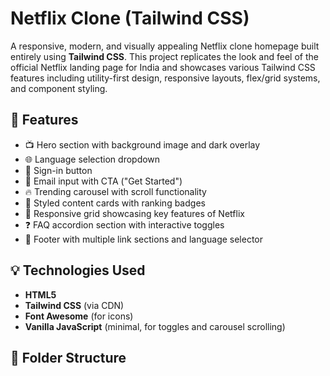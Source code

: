 # Netflix Clone (Tailwind CSS)

A responsive, modern, and visually appealing Netflix clone homepage built entirely using **Tailwind CSS**. This project replicates the look and feel of the official Netflix landing page for India and showcases various Tailwind CSS features including utility-first design, responsive layouts, flex/grid systems, and component styling.

## 🚀 Features

- 📺 Hero section with background image and dark overlay
- 🌐 Language selection dropdown
- 🔐 Sign-in button
- 📩 Email input with CTA ("Get Started")
- 🔥 Trending carousel with scroll functionality
- 🎨 Styled content cards with ranking badges
- 📱 Responsive grid showcasing key features of Netflix
- ❓ FAQ accordion section with interactive toggles
- 🦶 Footer with multiple link sections and language selector

## 💡 Technologies Used

- **HTML5**
- **Tailwind CSS** (via CDN)
- **Font Awesome** (for icons)
- **Vanilla JavaScript** (minimal, for toggles and carousel scrolling)

## 📂 Folder Structure

